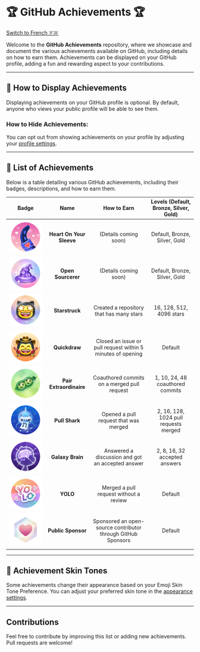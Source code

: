 # 🏆 GitHub Achievements 🏆

[Switch to French 🇫🇷](README_FR.md)

Welcome to the **GitHub Achievements** repository, where we showcase and document the various achievements available on GitHub, including details on how to earn them. Achievements can be displayed on your GitHub profile, adding a fun and rewarding aspect to your contributions.

---

## 🏅 How to Display Achievements

Displaying achievements on your GitHub profile is optional. By default, anyone who views your public profile will be able to see them.

### How to Hide Achievements:
You can opt out from showing achievements on your profile by adjusting your [profile settings](https://github.com/settings).

---

## 📃 List of Achievements

Below is a table detailing various GitHub achievements, including their badges, descriptions, and how to earn them.

| Badge | Name | How to Earn | Levels (Default, Bronze, Silver, Gold) |
| :-: | :-: | :-: | :-: |
| ![Heart On Your Sleeve](/Media/Badges/Heart-on-your-sleeve/PNG/HeartOnYourSleeve.png) | **Heart On Your Sleeve** | (Details coming soon) | Default, Bronze, Silver, Gold |
| ![Open Sourcerer](/Media/Badges/Open-Sourcerer/PNG/OpenSourcerer.png) | **Open Sourcerer** | (Details coming soon) | Default, Bronze, Silver, Gold |
| ![Starstruck](/Media/Badges/Star-Struck/PNG/Skin-Tones/StarStruck_SkinTone1.png) | **Starstruck** | Created a repository that has many stars | 16, 128, 512, 4096 stars |
| ![Quickdraw](/Media/Badges/Quick-Draw/PNG/Skin-Tones/QuickDraw_SkinTone1.png) | **Quickdraw** | Closed an issue or pull request within 5 minutes of opening | Default |
| ![Pair Extraordinaire](/Media/Badges/Pair-Extraordinaire/PNG/PairExtraordinaire.png) | **Pair Extraordinaire** | Coauthored commits on a merged pull request | 1, 10, 24, 48 coauthored commits |
| ![Pull Shark](/Media/Badges/Pull-Shark/PNG/PullShark.png) | **Pull Shark** | Opened a pull request that was merged | 2, 16, 128, 1024 pull requests merged |
| ![Galaxy Brain](/Media/Badges/Galaxy-Brain/PNG/GalaxyBrain.png) | **Galaxy Brain** | Answered a discussion and got an accepted answer | 2, 8, 16, 32 accepted answers |
| ![YOLO](/Media/Badges/YOLO/PNG/YOLO_Badge.png) | **YOLO** | Merged a pull request without a review | Default |
| ![Public Sponsor](/Media/Badges/GitHub-Sponsor/PNG/GitHubSponsorBadge.png) | **Public Sponsor** | Sponsored an open-source contributor through GitHub Sponsors | Default |

---

## 👋 Achievement Skin Tones

Some achievements change their appearance based on your Emoji Skin Tone Preference. You can adjust your preferred skin tone in the [appearance settings](https://github.com/settings/appearance).

---

## Contributions

Feel free to contribute by improving this list or adding new achievements. Pull requests are welcome!
